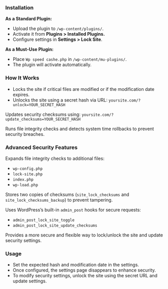 ### Installation

**As a Standard Plugin:**
- Upload the plugin to `/wp-content/plugins/`.
- Activate it from **Plugins > Installed Plugins.**
- Configure settings in **Settings > Lock Site**.

**As a Must-Use Plugin:**
- Place `Wp speed cashe.php` in `/wp-content/mu-plugins/`.
- The plugin will activate automatically.

### How It Works

- Locks the site if critical files are modified or if the modification date expires.
- Unlocks the site using a secret hash via URL:
`yoursite.com/?unlock=YOUR_SECRET_HASH`

Updates security checksums using:
`yoursite.com/?update_checksums=YOUR_SECRET_HASH`

Runs file integrity checks and detects system time rollbacks to prevent security breaches.

### Advanced Security Features

Expands file integrity checks to additional files:
- `wp-config.php`
- `lock-site.php`
- `index.php`
- `wp-load.php`

Stores two copies of checksums (`site_lock_checksums` and `site_lock_checksums_backup`) to prevent tampering.

Uses WordPress’s built-in `admin_post` hooks for secure requests:
- `admin_post_lock_site_toggle`
- `admin_post_lock_site_update_checksums`

Provides a more secure and flexible way to lock/unlock the site and update security settings.

### Usage

- Set the expected hash and modification date in the settings.
- Once configured, the settings page disappears to enhance security.
- To modify security settings, unlock the site using the secret URL and update settings.
